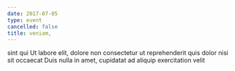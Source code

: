 ```yaml
---
date: 2017-07-05
type: event
cancelled: false
title: veniam,
---
```

sint qui Ut labore elit, dolore non consectetur ut reprehenderit quis dolor nisi sit occaecat Duis nulla in amet, cupidatat ad aliquip exercitation velit